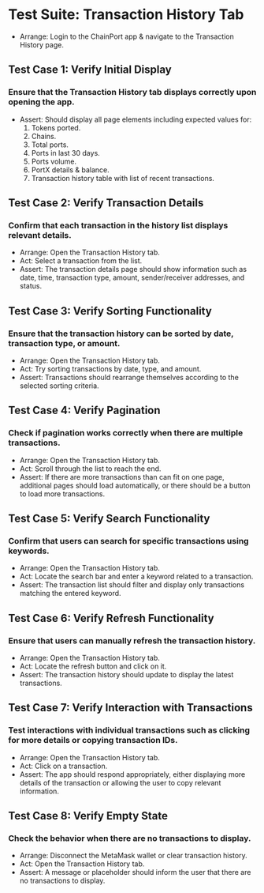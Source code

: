# Test Suite: Transaction History Tab

* Arrange: Login to the ChainPort app & navigate to the Transaction History page.

## Test Case 1: Verify Initial Display

### Ensure that the Transaction History tab displays correctly upon opening the app.

* Assert: Should display all page elements including expected values for:
    1. Tokens ported.
    2. Chains.
    3. Total ports.
    4. Ports in last 30 days.
    5. Ports volume.
    6. PortX details & balance.
    7. Transaction history table with list of recent transactions.

## Test Case 2: Verify Transaction Details

### Confirm that each transaction in the history list displays relevant details.
* Arrange: Open the Transaction History tab.
* Act: Select a transaction from the list.
* Assert: The transaction details page should show information such as date, time, transaction type, amount, sender/receiver addresses, and status.

## Test Case 3: Verify Sorting Functionality

### Ensure that the transaction history can be sorted by date, transaction type, or amount.
* Arrange: Open the Transaction History tab.
* Act: Try sorting transactions by date, type, and amount.
* Assert: Transactions should rearrange themselves according to the selected sorting criteria.

## Test Case 4: Verify Pagination

### Check if pagination works correctly when there are multiple transactions.
* Arrange: Open the Transaction History tab.
* Act: Scroll through the list to reach the end.
* Assert: If there are more transactions than can fit on one page, additional pages should load automatically, or there should be a button to load more transactions.

## Test Case 5: Verify Search Functionality

### Confirm that users can search for specific transactions using keywords.
* Arrange: Open the Transaction History tab.
* Act: Locate the search bar and enter a keyword related to a transaction.
* Assert: The transaction list should filter and display only transactions matching the entered keyword.

## Test Case 6: Verify Refresh Functionality

### Ensure that users can manually refresh the transaction history.
* Arrange: Open the Transaction History tab.
* Act: Locate the refresh button and click on it.
* Assert: The transaction history should update to display the latest transactions.

## Test Case 7: Verify Interaction with Transactions

### Test interactions with individual transactions such as clicking for more details or copying transaction IDs.
* Arrange: Open the Transaction History tab.
* Act: Click on a transaction.
* Assert: The app should respond appropriately, either displaying more details of the transaction or allowing the user to copy relevant information.

## Test Case 8: Verify Empty State

### Check the behavior when there are no transactions to display.
* Arrange: Disconnect the MetaMask wallet or clear transaction history.
* Act: Open the Transaction History tab.
* Assert: A message or placeholder should inform the user that there are no transactions to display.